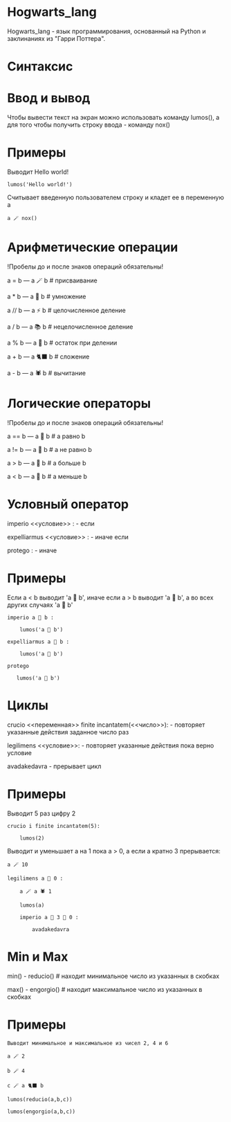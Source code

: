 # Hogwarts_lang
Hogwarts_lang - язык программирования, основанный на Python и заклинаниях из "Гарри Поттера".

# Синтаксис

# Ввод и вывод
Чтобы вывести текст на экран можно использовать команду lumos(), а для того чтобы получить строку ввода - команду nox()
# Примеры
Выводит Hello world!

    lumos('Hello world!') 

Считывает введенную пользователем строку и кладет ее в переменную a

    a 🪄 nox()

# Арифметические операции
!Пробелы до и после знаков операций обязательны!

a = b  —  a 🪄 b  # присваивание

a * b  —  a 👻 b  # умножение

a // b  —  a ⚡️ b  # целочисленное деление

a / b  —  a 📚 b  # нецелочисленное деление

a % b  —  a 🧹 b  # остаток при делении

a + b  —  a 🐈‍⬛️ b  # сложение

a - b  —  a 🕷 b  # вычитание

# Логические операторы
!Пробелы до и после знаков операций обязательны!

a == b  —  a 🚂 b  # a равно b

a != b  —  a 🎃 b  # a не равно b

a > b  —  a 🦉 b  # a больше b

a < b  —  a 🐸 b  # a меньше b

# Условный оператор
imperio <<условие>> :  -  если 

expelliarmus <<условие>> :  -  иначе если

protego :  -  иначе
# Примеры
Если a < b выводит 'a 🐸 b', иначе если a > b выводит 'a 🦉 b', а во всех других случаях 'a 🚂 b'

    imperio a 🐸 b :
    
        lumos('a 🐸 b')  
        
    expelliarmus a 🦉 b :
    
        lumos('a 🦉 b')
        
    protego
    
       lumos('a 🚂 b')

# Циклы
crucio <<переменная>> finite incantatem(<<число>>): - повторяет указанные действия заданное число раз

legilimens <<условие>>: - повторяет указанные действия пока верно условие

avadakedavra - прерывает цикл

# Примеры
Выводит 5 раз цифру 2

    crucio i finite incantatem(5): 
    
        lumos(2)

Выводит и уменьшает а на 1 пока а > 0, а если а кратно 3 прерывается:

    a 🪄 10

    legilimens a 🦉 0 : 
    
        a 🪄 a 🕷 1
        
        lumos(a)

        imperio a 🧹 3 🚂 0 :

            avadakedavra


# Min и Маx
min() - reducio() # находит минимальное число из указанных в скобках

max() - engorgio() # находит максимальное число из указанных в скобках

# Примеры
    Выводит минимальное и максимальное из чисел 2, 4 и 6

    a 🪄 2
    
    b 🪄 4
    
    c 🪄 a 🐈‍⬛️ b
    
    lumos(reducio(a,b,c))

    lumos(engorgio(a,b,c))


        
